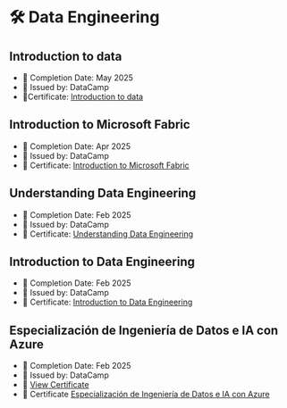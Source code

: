 # 🛠️ Data Engineering

## Introduction to data
- 📅 Completion Date: May 2025 
- 📜 Issued by: DataCamp 
- 📎Certificate: [Introduction to data](./Datacamp-Introduction_to_Data/certificate.pdf)

## Introduction to Microsoft Fabric
- 📅 Completion Date: Apr 2025 
- 📜 Issued by: DataCamp 
- 📎 Certificate: [Introduction to Microsoft Fabric](./Datacamp-Introduction_to_Microsoft_Fabric/certificate.pdf)

## Understanding Data Engineering
- 📅 Completion Date: Feb 2025 
- 📜 Issued by: DataCamp 
- 📎 Certificate: [Understanding Data Engineering](./Datacamp-Understanding_Data_Engineering/certificate.pdf)

## Introduction to Data Engineering
- 📅 Completion Date: Feb 2025 
- 📜 Issued by: DataCamp 
- 📎 Certificate: [Introduction to Data Engineering](./Datacamp-Introduction_to_Data_Engineering/certificate.pdf)

## Especialización de Ingeniería de Datos e IA con Azure
- 📅 Completion Date: Feb 2025 
- 📜 Issued by: DataCamp
- 🔗 [View Certificate](https://smartdata.com.pe/certificados/index.php?id=2025022409321049)
- 📎 Certificate [Especialización de Ingeniería de Datos e IA con Azure](./Smart_Data-Especializacion_de_Ingenieria_de_datos_e_IA_con_Azure/certificate.png)